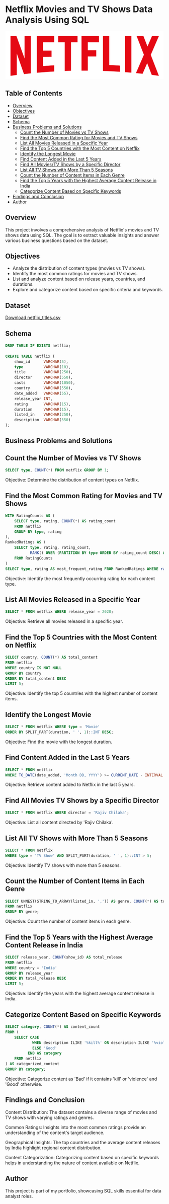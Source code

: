 # Netflix Movies and TV Shows Data Analysis Using SQL

![Netflix Logo](logo.png)

## Table of Contents
- [Overview](#overview)
- [Objectives](#objectives)
- [Dataset](#dataset)
- [Schema](#schema)
- [Business Problems and Solutions](#business-problems-and-solutions)
  - [Count the Number of Movies vs TV Shows](#count-the-number-of-movies-vs-tv-shows)
  - [Find the Most Common Rating for Movies and TV Shows](#find-the-most-common-rating-for-movies-and-tv-shows)
  - [List All Movies Released in a Specific Year](#list-all-movies-released-in-a-specific-year)
  - [Find the Top 5 Countries with the Most Content on Netflix](#find-the-top-5-countries-with-the-most-content-on-netflix)
  - [Identify the Longest Movie](#identify-the-longest-movie)
  - [Find Content Added in the Last 5 Years](#find-content-added-in-the-last-5-years)
  - [Find All Movies/TV Shows by a Specific Director](#find-all-movies-tv-shows-by-a-specific-director)
  - [List All TV Shows with More Than 5 Seasons](#list-all-tv-shows-with-more-than-5-seasons)
  - [Count the Number of Content Items in Each Genre](#count-the-number-of-content-items-in-each-genre)
  - [Find the Top 5 Years with the Highest Average Content Release in India](#find-the-top-5-years-with-the-highest-average-content-release-in-india)
  - [Categorize Content Based on Specific Keywords](#categorize-content-based-on-specific-keywords)
- [Findings and Conclusion](#findings-and-conclusion)
- [Author](#author)

## Overview
This project involves a comprehensive analysis of Netflix's movies and TV shows data using SQL. The goal is to extract valuable insights and answer various business questions based on the dataset.

## Objectives
- Analyze the distribution of content types (movies vs TV shows).
- Identify the most common ratings for movies and TV shows.
- List and analyze content based on release years, countries, and durations.
- Explore and categorize content based on specific criteria and keywords.

## Dataset
[Download netflix_titles.csv](netflix_titles.csv)

## Schema
```sql
DROP TABLE IF EXISTS netflix;

CREATE TABLE netflix (
    show_id      VARCHAR(5),
    type         VARCHAR(10),
    title        VARCHAR(250),
    director     VARCHAR(550),
    casts        VARCHAR(1050),
    country      VARCHAR(550),
    date_added   VARCHAR(55),
    release_year INT,
    rating       VARCHAR(15),
    duration     VARCHAR(15),
    listed_in    VARCHAR(250),
    description  VARCHAR(550)
);
```
## Business Problems and Solutions
## Count the Number of Movies vs TV Shows

```sql
SELECT type, COUNT(*) FROM netflix GROUP BY 1;
```
Objective: Determine the distribution of content types on Netflix.

## Find the Most Common Rating for Movies and TV Shows
```sql
WITH RatingCounts AS (
    SELECT type, rating, COUNT(*) AS rating_count
    FROM netflix
    GROUP BY type, rating
),
RankedRatings AS (
    SELECT type, rating, rating_count,
           RANK() OVER (PARTITION BY type ORDER BY rating_count DESC) AS rank
    FROM RatingCounts
)
SELECT type, rating AS most_frequent_rating FROM RankedRatings WHERE rank = 1;
```
Objective: Identify the most frequently occurring rating for each content type.

## List All Movies Released in a Specific Year
```sql
SELECT * FROM netflix WHERE release_year = 2020;
```
Objective: Retrieve all movies released in a specific year.

## Find the Top 5 Countries with the Most Content on Netflix
```sql
SELECT country, COUNT(*) AS total_content
FROM netflix
WHERE country IS NOT NULL
GROUP BY country
ORDER BY total_content DESC
LIMIT 5;
```
Objective: Identify the top 5 countries with the highest number of content items.

## Identify the Longest Movie
```sql
SELECT * FROM netflix WHERE type = 'Movie'
ORDER BY SPLIT_PART(duration, ' ', 1)::INT DESC;
```
Objective: Find the movie with the longest duration.

## Find Content Added in the Last 5 Years
```sql
SELECT * FROM netflix
WHERE TO_DATE(date_added, 'Month DD, YYYY') >= CURRENT_DATE - INTERVAL '5 years';
```
Objective: Retrieve content added to Netflix in the last 5 years.

## Find All Movies TV Shows by a Specific Director

```sql
SELECT * FROM netflix WHERE director = 'Rajiv Chilaka';
```
Objective: List all content directed by 'Rajiv Chilaka'.

## List All TV Shows with More Than 5 Seasons
```sql
SELECT * FROM netflix
WHERE type = 'TV Show' AND SPLIT_PART(duration, ' ', 1)::INT > 5;
```
Objective: Identify TV shows with more than 5 seasons.

## Count the Number of Content Items in Each Genre
```sql
SELECT UNNEST(STRING_TO_ARRAY(listed_in, ',')) AS genre, COUNT(*) AS total_content
FROM netflix
GROUP BY genre;
```
Objective: Count the number of content items in each genre.

## Find the Top 5 Years with the Highest Average Content Release in India
```sql
SELECT release_year, COUNT(show_id) AS total_release
FROM netflix
WHERE country = 'India'
GROUP BY release_year
ORDER BY total_release DESC
LIMIT 5;
```
Objective: Identify the years with the highest average content release in India.

## Categorize Content Based on Specific Keywords

```sql
SELECT category, COUNT(*) AS content_count
FROM (
    SELECT CASE 
            WHEN description ILIKE '%kill%' OR description ILIKE '%violence%' THEN 'Bad'
            ELSE 'Good'
          END AS category
    FROM netflix
) AS categorized_content
GROUP BY category;
```
Objective: Categorize content as 'Bad' if it contains 'kill' or 'violence' and 'Good' otherwise.

## Findings and Conclusion

Content Distribution: The dataset contains a diverse range of movies and TV shows with varying ratings and genres.

Common Ratings: Insights into the most common ratings provide an understanding of the content's target audience.

Geographical Insights: The top countries and the average content releases by India highlight regional content distribution.

Content Categorization: Categorizing content based on specific keywords helps in understanding the nature of content available on Netflix.

## Author
This project is part of my portfolio, showcasing SQL skills essential for data analyst roles.
